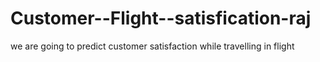# Customer--Flight--satisfication-raj
we are going to predict customer satisfaction while travelling in flight
